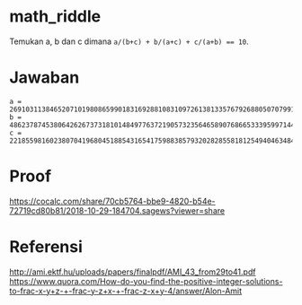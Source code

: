 # math_riddle
Temukan a, b dan c dimana `a/(b+c) + b/(a+c) + c/(a+b) == 10`.

# Jawaban
```
a = 26910311384652071019808659901831692881083109726138133576792688050707991134709544098774970366315687499590715801486684605848531840862995774951966598778232783014345433751837895584646378560097
b = 4862378745380642626737318101484977637219057323564658907686653339599714454790559130946320953938197181210525554039710122136086190642013402927952831079021210585653078786813279351784906397934209
c = 221855981602380704196804518854316541759883857932028285581812549404634844243737502744011549757448453135493556098964216532950604590733853450272184987603430882682754171300742698179931849310347
```

# Proof
https://cocalc.com/share/70cb5764-bbe9-4820-b54e-72719cd80b81/2018-10-29-184704.sagews?viewer=share

# Referensi
http://ami.ektf.hu/uploads/papers/finalpdf/AMI_43_from29to41.pdf
https://www.quora.com/How-do-you-find-the-positive-integer-solutions-to-frac-x-y+z-+-frac-y-z+x-+-frac-z-x+y-4/answer/Alon-Amit
